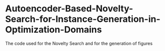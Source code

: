 # Autoencoder-Based-Novelty-Search-for-Instance-Generation-in-Optimization-Domains
The code used for the Novelty Search and for the generation of figures
